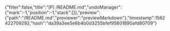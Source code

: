 {"filter":false,"title":"[P] /README.md","undoManager":{"mark":-1,"position":-1,"stack":[]},"preview":{"path":"/README.md","previewer":"previewMarkdown"},"timestamp":1562422709292,"hash":"da39a3ee5e6b4b0d3255bfef95601890afd80709"}